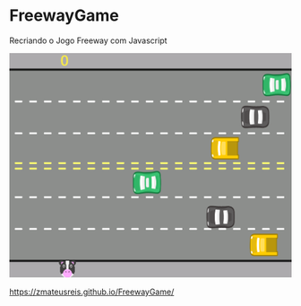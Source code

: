 # FreewayGame
Recriando o Jogo Freeway com Javascript

<p align="center">
<img width="800" height="400" src="/imagens/Game.png">
</p>

https://zmateusreis.github.io/FreewayGame/

